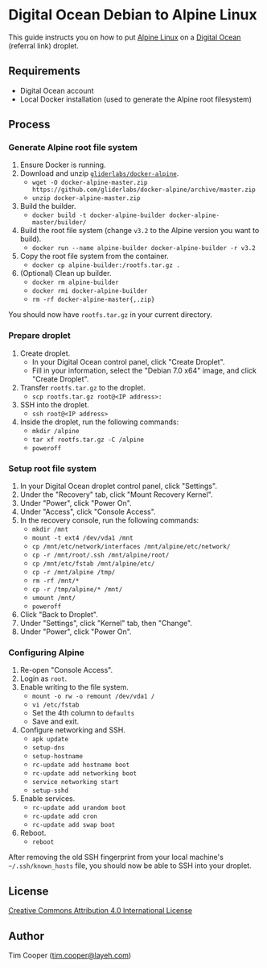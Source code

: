 # Digital Ocean Debian to Alpine Linux

This guide instructs you on how to put [Alpine Linux](http://alpinelinux.org/) on a [Digital Ocean](https://www.digitalocean.com/?refcode=a0f96edad652) (referral link) droplet.

## Requirements

- Digital Ocean account
- Local Docker installation (used to generate the Alpine root filesystem)

## Process

### Generate Alpine root file system

1. Ensure Docker is running.
2. Download and unzip [`gliderlabs/docker-alpine`](https://github.com/gliderlabs/docker-alpine).
    - `wget -O docker-alpine-master.zip https://github.com/gliderlabs/docker-alpine/archive/master.zip`
    - `unzip docker-alpine-master.zip`
3. Build the builder.
    - `docker build -t docker-alpine-builder docker-alpine-master/builder/`
4. Build the root file system (change `v3.2` to the Alpine version you want to build).
    - `docker run --name alpine-builder docker-alpine-builder -r v3.2`
5. Copy the root file system from the container.
    - `docker cp alpine-builder:/rootfs.tar.gz .`
6. (Optional) Clean up builder.
    - `docker rm alpine-builder`
    - `docker rmi docker-alpine-builder`
    - `rm -rf docker-alpine-master{,.zip}`

You should now have `rootfs.tar.gz` in your current directory.

### Prepare droplet

1. Create droplet.
    - In your Digital Ocean control panel, click "Create Droplet".
    - Fill in your information, select the "Debian 7.0 x64" image, and click "Create Droplet".
2. Transfer `rootfs.tar.gz` to the droplet.
    - `scp rootfs.tar.gz root@<IP address>:`
3. SSH into the droplet.
    - `ssh root@<IP address>`
4. Inside the droplet, run the following commands:
    - `mkdir /alpine`
    - `tar xf rootfs.tar.gz -C /alpine`
    - `poweroff`

### Setup root file system

1. In your Digital Ocean droplet control panel, click "Settings".
2. Under the "Recovery" tab, click "Mount Recovery Kernel".
3. Under "Power", click "Power On".
4. Under "Access", click "Console Access".
5. In the recovery console, run the following commands:
    - `mkdir /mnt`
    - `mount -t ext4 /dev/vda1 /mnt`
    - `cp /mnt/etc/network/interfaces /mnt/alpine/etc/network/`
    - `cp -r /mnt/root/.ssh /mnt/alpine/root/`
    - `cp /mnt/etc/fstab /mnt/alpine/etc/`
    - `cp -r /mnt/alpine /tmp/`
    - `rm -rf /mnt/*`
    - `cp -r /tmp/alpine/* /mnt/`
    - `umount /mnt/`
    - `poweroff`
6. Click "Back to Droplet".
7. Under "Settings", click "Kernel" tab, then "Change".
8. Under "Power", click "Power On".

### Configuring Alpine

1. Re-open "Console Access".
2. Login as `root`.
3. Enable writing to the file system.
    - `mount -o rw -o remount /dev/vda1 /`
    - `vi /etc/fstab`
    - Set the 4th column to `defaults`
    - Save and exit.
4. Configure networking and SSH.
    - `apk update`
    - `setup-dns`
    - `setup-hostname`
    - `rc-update add hostname boot`
    - `rc-update add networking boot`
    - `service networking start`
    - `setup-sshd`
5. Enable services.
    - `rc-update add urandom boot`
    - `rc-update add cron`
    - `rc-update add swap boot`
6. Reboot.
    - `reboot`

After removing the old SSH fingerprint from your local machine's `~/.ssh/known_hosts` file, you should now be able to SSH into your droplet.

## License

[Creative Commons Attribution 4.0 International License](https://creativecommons.org/licenses/by/4.0/)

## Author

Tim Cooper (<tim.cooper@layeh.com>)
